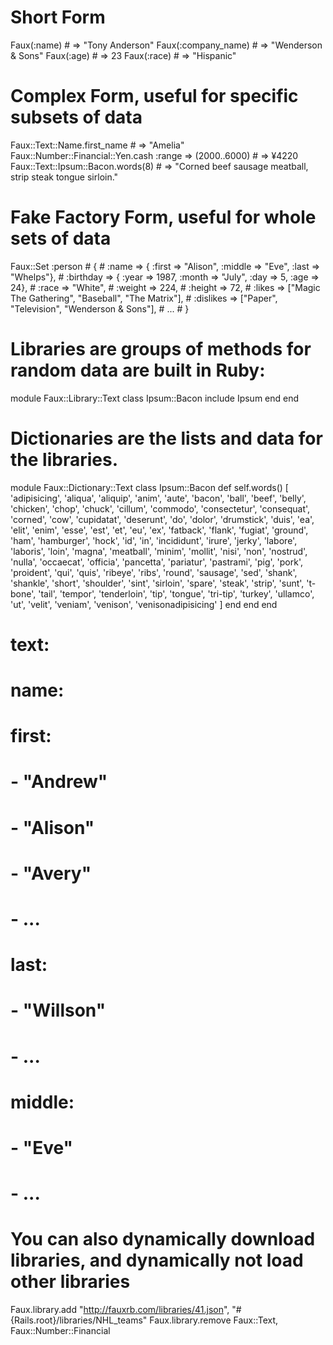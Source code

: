 
# Short Form
Faux(:name)         # => "Tony Anderson"
Faux(:company_name) # => "Wenderson & Sons"
Faux(:age)          # => 23
Faux(:race)         # => "Hispanic"


# Complex Form, useful for specific subsets of data
Faux::Text::Name.first_name                              # => "Amelia"
Faux::Number::Financial::Yen.cash :range => (2000..6000) # => ¥4220
Faux::Text::Ipsum::Bacon.words(8)                        # => "Corned beef sausage meatball, strip steak tongue sirloin."


# Fake Factory Form, useful for whole sets of data
Faux::Set :person # {
				   #   :name => { :first => "Alison", :middle => "Eve", :last => "Whelps"},
				   #   :birthday => { :year => 1987, :month => "July", :day => 5, :age => 24},
				   #   :race => "White",
				   #   :weight => 224,
				   #   :height => 72,
				   #   :likes => ["Magic The Gathering", "Baseball", "The Matrix"],
				   #   :dislikes => ["Paper", "Television", "Wenderson & Sons"],
				   #   ...
				   # }


# Libraries are groups of methods for random data are built in Ruby:
module Faux::Library::Text
  class Ipsum::Bacon
    include Ipsum
  end
end

# Dictionaries are the lists and data for the libraries.

module Faux::Dictionary::Text
  class Ipsum::Bacon
    def self.words()
      [
        'adipisicing', 'aliqua', 'aliquip', 'anim', 'aute', 'bacon', 'ball', 'beef',
        'belly', 'chicken', 'chop', 'chuck', 'cillum', 'commodo', 'consectetur',
        'consequat', 'corned', 'cow', 'cupidatat', 'deserunt', 'do', 'dolor',
        'drumstick', 'duis', 'ea', 'elit', 'enim', 'esse', 'est', 'et', 'eu',
        'ex', 'fatback', 'flank', 'fugiat', 'ground', 'ham', 'hamburger', 'hock', 'id',
        'in', 'incididunt', 'irure', 'jerky', 'labore', 'laboris', 'loin', 'magna',
        'meatball', 'minim', 'mollit', 'nisi', 'non', 'nostrud', 'nulla', 'occaecat', 'officia',
        'pancetta', 'pariatur', 'pastrami', 'pig', 'pork', 'proident', 'qui', 'quis', 'ribeye', 
        'ribs', 'round', 'sausage', 'sed', 'shank', 'shankle', 'short', 'shoulder', 'sint', 
        'sirloin', 'spare', 'steak', 'strip', 'sunt', 't-bone', 'tail', 'tempor', 'tenderloin', 
        'tip', 'tongue', 'tri-tip', 'turkey', 'ullamco', 'ut', 'velit', 'veniam', 'venison', 
        'venisonadipisicing'
      ]
    end
  end
end


# text:
#   name: 
#     first:
#       - "Andrew"
#       - "Alison"
#       - "Avery"
#       - ...
#     last:
#       - "Willson"
#       - ...
#     middle:
#       - "Eve"
#       - ...


# You can also dynamically download libraries, and dynamically not load other libraries
Faux.library.add "http://fauxrb.com/libraries/41.json", "#{Rails.root}/libraries/NHL_teams"
Faux.library.remove Faux::Text, Faux::Number::Financial
